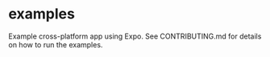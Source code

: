 # examples

Example cross-platform app using Expo.
See CONTRIBUTING.md for details on how to run the examples.
